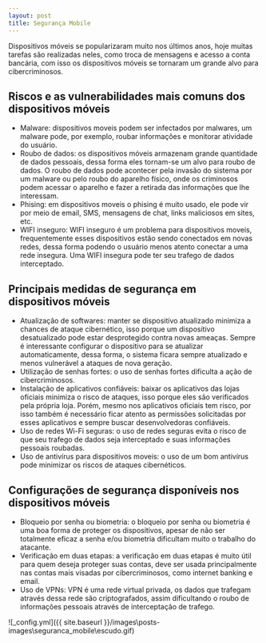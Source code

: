 ```yaml
---
layout: post
title: Segurança Mobile
---
```


Dispositivos móveis se popularizaram muito nos últimos anos, hoje muitas tarefas são realizadas neles, como troca de mensagens e acesso a conta bancária, com isso os dispositivos móveis se tornaram um grande alvo para cibercriminosos. 

## Riscos e as vulnerabilidades mais comuns dos dispositivos móveis

- Malware: dispositivos moveis podem ser infectados por malwares, um malware pode, por exemplo, roubar informações e monitorar atividade do usuário. 
- Roubo de dados: os dispositivos móveis armazenam grande quantidade de dados pessoais, dessa forma eles tornam-se um alvo para roubo de dados. O roubo de dados pode acontecer pela invasão do sistema por um malware ou pelo roubo do aparelho físico, onde os criminosos podem acessar o aparelho e fazer a retirada das informações que lhe interessam.
- Phising: em dispositivos moveis o phising é muito usado, ele pode vir por meio de email, SMS, mensagens de chat, links maliciosos em sites, etc.
- WIFI inseguro: WIFI inseguro é um problema para dispositivos moveis, frequentemente esses dispositivos estão sendo conectados em novas redes, dessa forma podendo o usuário menos atento conectar a uma rede insegura. Uma WIFI insegura pode ter seu trafego de dados interceptado.

## Principais medidas de segurança em dispositivos móveis

- Atualização de softwares: manter se dispositivo atualizado minimiza a chances de ataque cibernético, isso porque um dispositivo desatualizado pode estar desprotegido contra novas ameaças. Sempre é interessante configurar o dispositivo para se atualizar automaticamente, dessa forma, o sistema ficara sempre atualizado e menos vulnerável a ataques de nova geração.
- Utilização de senhas fortes: o uso de senhas fortes dificulta a ação de cibercriminosos.
- Instalação de aplicativos confiáveis: baixar os aplicativos das lojas oficiais minimiza o risco de ataques, isso porque eles são verificados pela própria loja. Porém, mesmo nos aplicativos oficiais tem risco, por isso também é necessário ficar atento as permissões solicitadas por esses aplicativos e sempre buscar desenvolvedoras confiáveis.
- Uso de redes Wi-Fi seguras: o uso de redes seguras evita o risco de que seu trafego de dados seja interceptado e suas informações pessoais roubadas.
- Uso de antivírus para dispositivos moveis: o uso de um bom antivírus pode minimizar os riscos de ataques cibernéticos.

## Configurações de segurança disponíveis nos dispositivos móveis

- Bloqueio por senha ou biometria: o bloqueio por senha ou biometria é uma boa forma de proteger os dispositivos, apesar de não ser totalmente eficaz a senha e/ou biometria dificultam muito o trabalho do atacante.
- Verificação em duas etapas: a verificação em duas etapas é muito útil para quem deseja proteger suas contas, deve ser usada principalmente nas contas mais visadas por cibercriminosos, como internet banking e email.
- Uso de VPNs: VPN é uma rede virtual privada, os dados que trafegam através dessa rede são criptografados, assim dificultando o roubo de informações pessoais através de interceptação de trafego.

![_config.yml]({{ site.baseurl }}/images\posts-images\seguranca_mobile\escudo.gif)